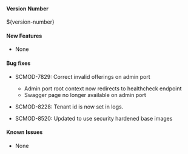 #### Version Number
${version-number}

#### New Features
- None

#### Bug fixes
- SCMOD-7829: Correct invalid offerings on admin port  
    - Admin port root context now redirects to healthcheck endpoint  
    - Swagger page no longer available on admin port
    
- SCMOD-8228: Tenant id is now set in logs.

- SCMOD-8520: Updated to use security hardened base images

#### Known Issues
 - None
